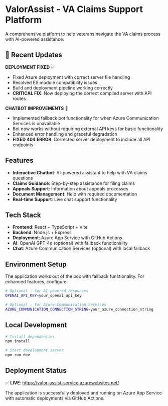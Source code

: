 # ValorAssist - VA Claims Support Platform

A comprehensive platform to help veterans navigate the VA claims process with AI-powered assistance.

## 🚀 Recent Updates

**DEPLOYMENT FIXED** ✅
- Fixed Azure deployment with correct server file handling
- Resolved ES module compatibility issues
- Build and deployment pipeline working correctly
- **CRITICAL FIX**: Now deploying the correct compiled server with API routes

**CHATBOT IMPROVEMENTS** 🤖
- Implemented fallback bot functionality for when Azure Communication Services is unavailable
- Bot now works without requiring external API keys for basic functionality
- Enhanced error handling and graceful degradation
- **FIXED 404 ERROR**: Corrected server deployment to include all API endpoints

## Features

- **Interactive Chatbot**: AI-powered assistant to help with VA claims questions
- **Claims Guidance**: Step-by-step assistance for filing claims
- **Appeals Support**: Information about appeals processes
- **Document Management**: Help with required documentation
- **Real-time Support**: Live chat support functionality

## Tech Stack

- **Frontend**: React + TypeScript + Vite
- **Backend**: Node.js + Express
- **Deployment**: Azure App Service with GitHub Actions
- **AI**: OpenAI GPT-4o (optional) with fallback functionality
- **Chat**: Azure Communication Services (optional) with local fallback

## Environment Setup

The application works out of the box with fallback functionality. For enhanced features, configure:

```bash
# Optional - for AI-powered responses
OPENAI_API_KEY=your_openai_api_key

# Optional - for Azure Communication Services
AZURE_COMMUNICATION_CONNECTION_STRING=your_azure_connection_string
```

## Local Development

```bash
# Install dependencies
npm install

# Start development server
npm run dev
```

## Deployment Status

✅ **LIVE**: https://valor-assist-service.azurewebsites.net/

The application is successfully deployed and running on Azure App Service with automatic deployments via GitHub Actions.